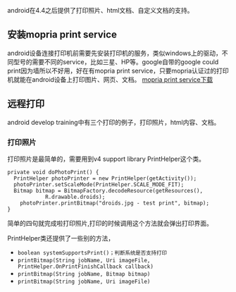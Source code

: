 android在4.4之后提供了打印照片、html文档、自定义文档的支持。

## 安装mopria print service

android设备连接打印机前需要先安装打印机的服务，类似windows上的驱动，不同型号的需要不同的service，比如三星、HP等。google自带的google could print因为墙所以不好用，好在有mopria print service，只要mopria认证过的打印机就能在android设备上打印图片、网页、文档。
[mopria print service下载](http://pan.baidu.com/s/1hr2DTjQ)

## 远程打印

android develop training中有三个打印的例子，打印照片，html内容、文档。

### 打印照片

打印照片是最简单的，需要用到v4 support library PrintHelper这个类。

````
private void doPhotoPrint() {
  PrintHelper photoPrinter = new PrintHelper(getActivity());
  photoPrinter.setScaleMode(PrintHelper.SCALE_MODE_FIT);
  Bitmap bitmap = BitmapFactory.decodeResource(getResources(),
            R.drawable.droids);
    photoPrinter.printBitmap("droids.jpg - test print", bitmap);
}
````

简单的四句就完成啦打印照片,打印的时候调用这个方法就会弹出打印界面。

PrintHelper类还提供了一些别的方法，

* ```boolean systemSupportsPrint()；判断系统是否支持打印```
* ```printBitmap(String jobName, Uri imageFile, PrintHelper.OnPrintFinishCallback callback)```
* ```printBitmap(String jobName, Bitmap bitmap)```
* ```printBitmap(String jobName, Uri imageFile)```

